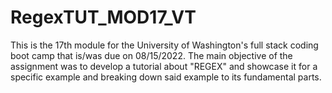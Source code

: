 # RegexTUT_MOD17_VT
This is the 17th module for the University of Washington's full stack coding boot camp that is/was due on 08/15/2022. The main objective of the assignment was to develop a tutorial about "REGEX" and showcase it for a specific example and breaking down said example to its fundamental parts.
